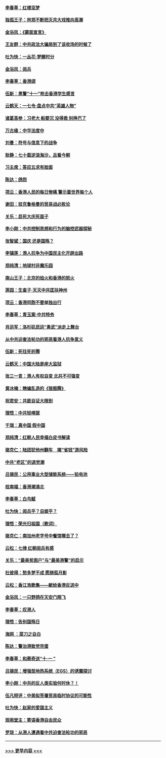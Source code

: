 #### [李春草：红楼沤梦](../pages/nsc993/n11569673.md?t=10051502) 
#### [独孤王子：林郑不断把灭共大戏推向高潮](../pages/nsc993/n11569381.md?t=10051502) 
#### [金浴凤：《蒙面宣言》](../pages/nsc993/n11569368.md?t=10051502) 
#### [王友群：中共政法大骗局到了该收场的时候了](../pages/nsc993/n11568940.md?t=10051502) 
#### [吐为快：一丛花‧梦醒时分](../pages/nsc993/n11567491.md?t=10051502) 
#### [金浴凤：阅兵](../pages/nsc993/n11567454.md?t=10051502) 
#### [李春草：香港颂](../pages/nsc993/n11567444.md?t=10051502) 
#### [伍新：黑警“十一”枪击香港学生感言](../pages/nsc993/n11567426.md?t=10051502) 
#### [云鹤天：一七令‧盘点中共“英雄人物”](../pages/nsc993/n11567091.md?t=10051502) 
#### [诸葛高参：习老大 船要沉 没得救 别挣巴了](../pages/nsc993/n11566976.md?t=10051502) 
#### [万古缘：中华法度中](../pages/nsc993/n11566726.md?t=10051502) 
#### [刘曼：符号与信息下的战争](../pages/nsc993/n11564655.md?t=10051502) 
#### [耿静：七十载逆浪淘沙，且看今朝](../pages/nsc993/n11564520.md?t=10051502) 
#### [习主席：答应五求有脸面](../pages/nsc993/n11563953.md?t=10051502) 
#### [陈达：鸽怨](../pages/nsc993/n11561879.md?t=10051502) 
#### [项云：香港人民的每日惨痛  警示着世界每个人](../pages/nsc993/n11559273.md?t=10051502) 
#### [谢田：驳克鲁格曼的贸易战必败论](../pages/nsc993/n11555840.md?t=10051502) 
#### [关乐：启死大庆死面子](../pages/nsc993/n11556823.md?t=10051502) 
#### [李小刚：中共控制思想和行为的脑控武器探秘](../pages/nsc993/n11556776.md?t=10051502) 
#### [张智斌：国庆  还是国殇？](../pages/nsc993/n11556617.md?t=10051502) 
#### [李镇莲：港人抗争为中国民主化开辟出路](../pages/nsc993/n11556570.md?t=10051502) 
#### [郑纯清：地球村非魔乐园](../pages/nsc993/n11555415.md?t=10051502) 
#### [南山王子：北京的焰火和香港的怒火](../pages/nsc993/n11555318.md?t=10051502) 
#### [莲园：生查子·天灭中共匡扶神州](../pages/nsc993/n11555302.md?t=10051502) 
#### [项云：香港同胞不要单独出行](../pages/nsc993/n11555276.md?t=10051502) 
#### [李春草：青玉案‧中共特务](../pages/nsc993/n11552356.md?t=10051502) 
#### [肖运军：洛杉矶民运“勇武”派走上舞台](../pages/nsc993/n11551595.md?t=10051502) 
#### [从中共迫害法轮功的邪恶看港人抗争意义](../pages/nsc993/n11540858.md?t=10051502) 
#### [伍新：死往死折腾](../pages/nsc993/n11550174.md?t=10051502) 
#### [云鹤天：中国大陆是座大监狱](../pages/nsc993/n11550155.md?t=10051502) 
#### [张三一言：港人有权自变 北共不可强变](../pages/nsc993/n11550132.md?t=10051502) 
#### [黄冰楠：瞎编乱造的《狼图腾》](../pages/nsc993/n11550082.md?t=10051502) 
#### [祝君安：共匪自证大限到](../pages/nsc993/n11550041.md?t=10051502) 
#### [理悟：中共轻嘚瑟](../pages/nsc993/n11547978.md?t=10051502) 
#### [千瑞：真中国 假中国](../pages/nsc993/n11547865.md?t=10051502) 
#### [郑纯清：红朝人民幸福白皮书解读](../pages/nsc993/n11547499.md?t=10051502) 
#### [骆克仁：陆团犹他州翻车　揭“省钱”游风险](../pages/nsc993/n11546977.md?t=10051502) 
#### [中共“老区”的退党潮](../pages/nsc993/n11545995.md?t=10051502) 
#### [吕锡民：公用事业大型储能系统——铅电池](../pages/nsc993/n11545701.md?t=10051502) 
#### [桂南福：香港潮涌北](../pages/nsc993/n11545682.md?t=10051502) 
#### [李春草：白鸟赋](../pages/nsc993/n11545663.md?t=10051502) 
#### [吐为快：阅兵乎？自娱乎？](../pages/nsc993/n11545625.md?t=10051502) 
#### [理悟：荣光归祖国（歌词）](../pages/nsc993/n11545616.md?t=10051502) 
#### [骆克仁：南加州老字号中餐馆哪去了？](../pages/nsc993/n11545120.md?t=10051502) 
#### [云松：七律 红朝阅兵有感](../pages/nsc993/n11542394.md?t=10051502) 
#### [关乐：“最美贫困户”与“最美港警”的启示](../pages/nsc993/n11542252.md?t=10051502) 
#### [杜彼得：愁多梦不成 愿随孤月影](../pages/nsc993/n11540296.md?t=10051502) 
#### [云松：香江浩歌集——献给香港反送中](../pages/nsc993/n11540149.md?t=10051502) 
#### [金浴凤：一只野鸽在天安门翔飞](../pages/nsc993/n11540280.md?t=10051502) 
#### [李春草：叹港人](../pages/nsc993/n11540119.md?t=10051502) 
#### [理悟：告别国殇日](../pages/nsc993/n11539610.md?t=10051502) 
#### [海网 ：菜刀之自白](../pages/nsc993/n11539597.md?t=10051502) 
#### [陈达：警治港致党完蛋](../pages/nsc993/n11538127.md?t=10051502) 
#### [李春草：和蔡奇送“十·一 ”](../pages/nsc993/n11537810.md?t=10051502) 
#### [吕锡民：增强型地热系统（EGS）的诱震探讨](../pages/nsc993/n11537765.md?t=10051502) 
#### [李小刚：中共的反人类实验何时休？！](../pages/nsc993/n11537669.md?t=10051502) 
#### [伍凡短评：中美拟签署贸易临时协议的可能性](../pages/nsc993/n11536773.md?t=10051502) 
#### [吐为快：赵家的爱国主义](../pages/nsc993/n11536750.md?t=10051502) 
#### [观雨堂主：寄语香港自由民众](../pages/nsc993/n11536735.md?t=10051502) 
#### [罗琼：从港人遭遇看中共迫害法轮功的邪恶](../pages/nsc993/n11507862.md?t=10051502) 

----
#### [ >>> 更早内容 <<< ](../indexes/nsc993-earlier.md)
